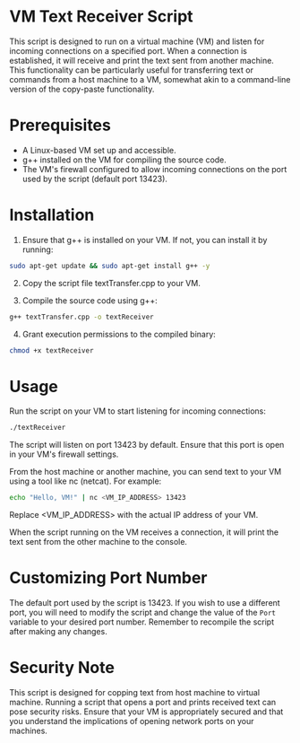 # VM Text Receiver Script

This script is designed to run on a virtual machine (VM) and listen for incoming connections on a specified port. When a connection is established, it will receive and print the text sent from another machine. This functionality can be particularly useful for transferring text or commands from a host machine to a VM, somewhat akin to a command-line version of the copy-paste functionality.

# Prerequisites

- A Linux-based VM set up and accessible.
- g++ installed on the VM for compiling the source code.
- The VM's firewall configured to allow incoming connections on the port used by the script (default port 13423).

# Installation

1. Ensure that g++ is installed on your VM. If not, you can install it by running:

```bash
sudo apt-get update && sudo apt-get install g++ -y
```

2. Copy the script file textTransfer.cpp to your VM.

3. Compile the source code using g++:

```bash
g++ textTransfer.cpp -o textReceiver
```

4. Grant execution permissions to the compiled binary:

```bash
chmod +x textReceiver
```

# Usage

Run the script on your VM to start listening for incoming connections:

```bash
./textReceiver
```

The script will listen on port 13423 by default. Ensure that this port is open in your VM's firewall settings.

From the host machine or another machine, you can send text to your VM using a tool like nc (netcat). For example:

```bash
echo "Hello, VM!" | nc <VM_IP_ADDRESS> 13423
```

Replace <VM_IP_ADDRESS> with the actual IP address of your VM.

When the script running on the VM receives a connection, it will print the text sent from the other machine to the console.

# Customizing Port Number

The default port used by the script is 13423. If you wish to use a different port, you will need to modify the script and change the value of the `Port` variable to your desired port number. Remember to recompile the script after making any changes.

# Security Note

This script is designed for copping text from host machine to virtual machine. Running a script that opens a port and prints received text can pose security risks. Ensure that your VM is appropriately secured and that you understand the implications of opening network ports on your machines.